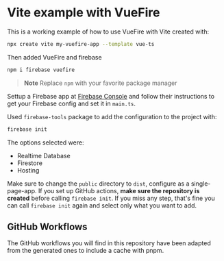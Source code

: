 # Vite example with VueFire

This is a working example of how to use VueFire with Vite created with:

```sh
npx create vite my-vuefire-app --template vue-ts
```

Then added VueFire and firebase

```sh
npm i firebase vuefire
```

> **Note**
> Replace `npm` with your favorite package manager

Settup a Firebase app at [Firebase Console](https://console.firebase.google.com/) and follow their instructions to get your Firebase config and set it in `main.ts`.

Used `firebase-tools` package to add the configuration to the project with:

```sh
firebase init
```

The options selected were:

- Realtime Database
- Firestore
- Hosting

Make sure to change the `public` directory to `dist`, configure as a single-page-app. If you set up GitHub actions, **make sure the repository is created** before calling `firebase init`. If you miss any step, that's fine you can call `firebase init` again and select only what you want to add.

## GitHub Workflows

The GitHub workflows you will find in this repository have been adapted from the generated ones to include a cache with pnpm.

